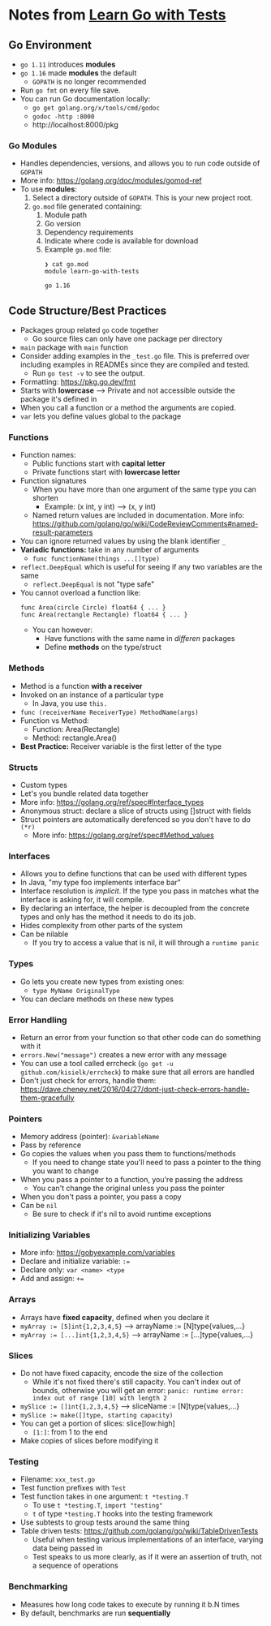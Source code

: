 # Notes from [Learn Go with Tests](https://quii.gitbook.io/learn-go-with-tests/)

## Go Environment
* `go 1.11` introduces **modules**
* `go 1.16` made **modules** the default
  * `GOPATH` is no longer recommended
* Run `go fmt` on every file save.
* You can run Go documentation locally:
  * `go get golang.org/x/tools/cmd/godoc`
  * `godoc -http :8000`
  * http://localhost:8000/pkg 

### Go Modules
* Handles dependencies, versions, and allows you to run code outside of `GOPATH`
* More info: https://golang.org/doc/modules/gomod-ref
* To use **modules**:
  1. Select a directory outside of `GOPATH`. This is your new project root.
  2. `go.mod` file generated containing:
     1. Module path
     2. Go version
     3. Dependency requirements
     4. Indicate where code is available for download
     5. Example `go.mod` file:
        ```
        ❯ cat go.mod 
        module learn-go-with-tests
    
        go 1.16
        ```
   
## Code Structure/Best Practices
* Packages group related `go` code together
  * Go source files can only have one package per directory
* `main` package  with `main` function
* Consider adding examples in the `_test.go` file. This is preferred over including examples in READMEs since they are compiled and tested.
  * Run `go test -v` to see the output.
* Formatting: https://pkg.go.dev/fmt
* Starts with **lowercase** --> Private and not accessible outside the package it's defined in
* When you call a function or a method the arguments are copied.
* `var` lets you define values global to the package

### Functions
* Function names:
  * Public functions start with **capital letter**
  * Private functions start with **lowercase letter**
* Function signatures
  * When you have more than one argument of the same type you can shorten
    * Example: (x int, y int) --> (x, y int)
  * Named return values are included in documentation. More info: https://github.com/golang/go/wiki/CodeReviewComments#named-result-parameters
* You can ignore returned values by using the blank identifier `_`
* **Variadic functions:** take in any number of arguments
  * `func functionName(things ...[]type)`
* `reflect.DeepEqual` which is useful for seeing if any two variables are the same
  * `reflect.DeepEqual` is not "type safe"
* You cannot overload a function like:
  ```
  func Area(circle Circle) float64 { ... }
  func Area(rectangle Rectangle) float64 { ... }
  ```
  * You can however:
    * Have functions with the same name in _differen_ packages
    * Define **methods** on the type/struct

### Methods
* Method is a function **with a receiver**
* Invoked on an instance of a particular type
  * In Java, you use `this.`
* `func (receiverName ReceiverType) MethodName(args)`
* Function vs Method:
  * Function: Area(Rectangle)
  * Method: rectangle.Area()
* **Best Practice:** Receiver variable is the first letter of the type

### Structs
* Custom types
* Let's you bundle related data together
* More info: https://golang.org/ref/spec#Interface_types
* Anonymous struct: declare a slice of structs using []struct with fields
* Struct pointers are automatically derefenced so you don't have to do `(*r)`
  * More info: https://golang.org/ref/spec#Method_values

### Interfaces
* Allows you to define functions that can be used with different types
* In Java, "my type foo implements interface bar"
* Interface resolution is _implicit_. If the type you pass in matches what the interface is asking for, it will compile.
* By declaring an interface, the helper is decoupled from the concrete types and only has the method it needs to do its job.
* Hides complexity from other parts of the system
* Can be nilable
  * If you try to access a value that is nil, it will through a `runtime panic`

### Types
* Go lets you create new types from existing ones:
  * `type MyName OriginalType`
* You can declare methods on these new types

### Error Handling
* Return an error from your function so that other code can do something with it
* `errors.New("message")` creates a new error with any message
* You can use a tool called errcheck (`go get -u github.com/kisielk/errcheck`) to make sure that all errors are handled
* Don't just check for errors, handle them: https://dave.cheney.net/2016/04/27/dont-just-check-errors-handle-them-gracefully

### Pointers
* Memory address (pointer): `&variableName`
* Pass by reference
* Go copies the values when you pass them to functions/methods
  * If you need to change state you'll need to pass a pointer to the thing you want to change
* When you pass a pointer to a function, you're passing the address
  * You can't change the original unless you pass the pointer
* When you don't pass a pointer, you pass a copy
* Can be `nil`
  * Be sure to check if it's nil to avoid runtime exceptions

### Initializing Variables
* More info: https://gobyexample.com/variables 
* Declare and initialize variable: `:=`
* Declare only: `var <name> <type`
* Add and assign: `+=`

### Arrays
* Arrays have **fixed capacity**, defined when you declare it
* `myArray := [5]int{1,2,3,4,5}` --> arrayName := [N]type{values,...}
* `myArray := [...]int{1,2,3,4,5}` --> arrayName := [...]type{values,...}

### Slices
* Do not have fixed capacity, encode the size of the collection
  * While it's not fixed there's still capacity. You can't index out of bounds, otherwise you will get an error:
  `panic: runtime error: index out of range [10] with length 2`
* `mySlice := []int{1,2,3,4,5}` --> sliceName := [N]type{values,...}
* `mySlice := make([]type, starting capacity)`
* You can get a portion of slices: slice[low:high] 
  * `[1:]`: from 1 to the end
* Make copies of slices before modifying it

### Testing
* Filename: `xxx_test.go`
* Test function prefixes with `Test`
* Test function takes in one argument: `t *testing.T`
  * To use `t *testing.T`, `import "testing"`
  * `t` of type `*testing.T` hooks into the testing framework
* Use subtests to group tests around the same thing
* Table driven tests: https://github.com/golang/go/wiki/TableDrivenTests
  * Useful when testing various implementations of an interface, varying data being passed in
  * Test speaks to us more clearly, as if it were an assertion of truth, not a sequence of operations


### Benchmarking
* Measures how long code takes to execute by running it b.N times
* By default, benchmarks are run **sequentially**


